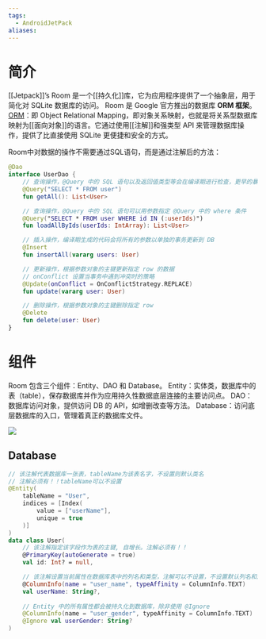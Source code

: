 ```yaml
---
tags:
  - AndroidJetPack
aliases:
---
```


# 简介

[[Jetpack]]’s Room 是一个[[持久化]]库，它为应用程序提供了一个抽象层，用于简化对 SQLite 数据库的访问。
Room 是 Google 官方推出的数据库 **ORM 框架**。[ORM](https://so.csdn.net/so/search?q=ORM&spm=1001.2101.3001.7020)：即 Object Relational Mapping，即对象关系映射，也就是将关系型数据库映射为[[面向对象]]的语言。它通过使用[[注解]]和强类型 API 来管理数据库操作，提供了比直接使用 SQLite 更便捷和安全的方式。

Room中对数据的操作不需要通过SQL语句，而是通过注解后的方法：

```kotlin
@Dao
interface UserDao {
    // 查询操作，@Query 中的 SQL 语句以及返回值类型等会在编译期进行检查，更早的暴露问题
    @Query("SELECT * FROM user")
    fun getAll(): List<User>

    // 查询操作，@Query 中的 SQL 语句可以用参数指定 @Query 中的 where 条件
    @Query("SELECT * FROM user WHERE id IN (:userIds)")
    fun loadAllByIds(userIds: IntArray): List<User>

    // 插入操作，编译期生成的代码会将所有的参数以单独的事务更新到 DB
    @Insert
    fun insertAll(vararg users: User)

    // 更新操作，根据参数对象的主键更新指定 row 的数据
    // onConflict 设置当事务中遇到冲突时的策略
    @Update(onConflict = OnConflictStrategy.REPLACE)
    fun update(vararg user: User)

    // 删除操作，根据参数对象的主键删除指定 row
    @Delete
    fun delete(user: User)
}
```

# 组件

Room 包含三个组件：Entity、DAO 和 Database。
Entity：实体类，数据库中的表（table），保存数据库并作为应用持久性数据底层连接的主要访问点。
DAO：数据库访问对象，提供访问 DB 的 API，如增删改查等方法。
Database：访问底层数据库的入口，管理着真正的数据库文件。

![](https://img-blog.csdnimg.cn/c98ad91d8f2b45dea5db4608dcd765bf.png)

## Database

```kotlin
// 该注解代表数据库一张表，tableName为该表名字，不设置则默认类名
// 注解必须有！！tableName可以不设置
@Entity(
    tableName = "User",
    indices = [Index(
        value = ["userName"],
        unique = true
    )]
)
data class User(
    // 该注解指定该字段作为表的主键, 自增长。注解必须有！！
    @PrimaryKey(autoGenerate = true)
    val id: Int? = null,

    // 该注解设置当前属性在数据库表中的列名和类型，注解可以不设置，不设置默认列名和属性名相同
    @ColumnInfo(name = "user_name", typeAffinity = ColumnInfo.TEXT)
    val userName: String?,
    
    // Entity 中的所有属性都会被持久化到数据库，除非使用 @Ignore
    @ColumnInfo(name = "user_gender", typeAffinity = ColumnInfo.TEXT)
    @Ignore val userGender: String?
)

```

